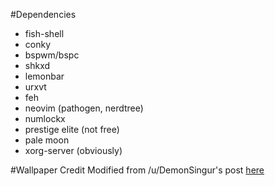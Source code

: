 #Dependencies
- fish-shell
- conky
- bspwm/bspc
- shkxd
- lemonbar
- urxvt
- feh
- neovim (pathogen, nerdtree)
- numlockx
- prestige elite (not free)
- pale moon
- xorg-server (obviously)

#Wallpaper Credit
Modified from /u/DemonSingur's post [here](https://www.reddit.com/r/archlinux/comments/4gc2lw/some_arch_wallpapers_i_made/?st=ivzxvmxu&sh=727d2f4e)
